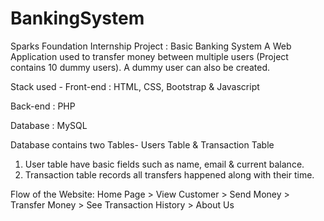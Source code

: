 # BankingSystem

Sparks Foundation Internship Project : Basic Banking System
A Web Application used to transfer money between multiple users (Project contains 10 dummy users). A dummy user can also be created.

Stack used - Front-end : HTML, CSS, Bootstrap & Javascript 

Back-end : PHP

Database : MySQL

Database contains two Tables- Users Table & Transaction Table

1. User table have basic fields such as name, email & current balance.
2. Transaction table records all transfers happened along with their time.

Flow of the Website: Home Page > View Customer > Send Money > Transfer Money > See Transaction History > About Us 
